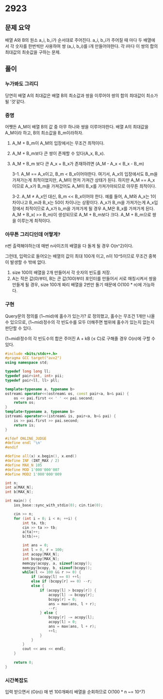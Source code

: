 # 2923

## 문제 요약

배열 A와 B의 원소 a_i, b_i가 순서대로 주어진다. a_i, b_i가 주어질 때 마다 두 배열에서 각 숫자를 한번씩만 사용하여 쌍 (a_i, b_i)를 i개 만들어야한다. 각 i마다 이 쌍의 합의 최대값의 최솟값을 구하는 문제. 

## 풀이

### 누가봐도 그리디

당연히 배열 A의 최대값은 배열 B의 최소값과 쌍을 이루어야 쌍의 합의 최대값이 최소가 될 ‘것’같다.

### 증명

어쨋든 A_M이 배열 B의 값 중 아무 하나와 쌍을 이루어야한다. 배열 A의 최대값을 A_M이라 하고, B의 최소값을 B_m이라하자. 

1.  A_M + B_m이 A_M의 입장에서는 무조건 최적이다.
2.  A_M + B_m보다 큰 쌍이 존재할 수 있다(A_x, B_x).
3.  A_M + B_m 보다 큰 A_x + B_x가 존재하려면 (A_M - A_x < B_x - B_m)
    
    3-1.  A_M == A_x이고, B_m < B_x이어야한다.
    여기서, A_x의 입장에서도 B_m을 가져가는게 최적이었지만, A_M이 먼저 가져간 상태가 된다. 하지만 A_M == A_x 이므로 A_x가 B_m을 가져갔어도 A_M이 B_x를 가져가야되므로 아무튼 최적이다.
    
    3-2. A_M ≠ A_x인 대신, B_m << B_x이어야 한다.
    예를 들어, A_M와 A_x는 1이 차이나고 B_m과 B_x는 50이 차이나는 상황이다. A_x가 B_m을 가져가는게 A_x입장에서 최적이므로 A_x가 b_m을 가져가게 될 경우 A_M은 B_x를 가져가게 된다.
    A_M + B_x( >> B_m)이 생성되므로 A_M + B_m보다 크다. 
    A_M + B_m으로 쌍을 이루는게 최적이다.
    

### 아무튼 그리디인데 어떻게?

n번 출력해야하는데 매번 n사이즈의 배열을 다 돌게 될 경우 O(n^2)이다.

그런데, 입력으로 들어오는 배열의 값이 최대 100개 이고, n이 10^5이므로 무조건 중복이 발생할 수 밖에 없다. 

1. size 100의 배열을 2개 만들어서 각 숫자의 빈도를 저장.
2. A는 작은 값(0)부터, B는 큰 값(100)부터 포인터를 만들어서 서로 매칭시켜서 쌍을 만들게 될 경우, size 100개 짜리 배열을 2번만 돌기 때문에 O(100 * n)에 가능하다.

### 구현

Query문의 정의를 (1~mid)에 홀수가 있는가? 로 정의했고, 홀수는 무조건 1개만 나올 수 있으므로, (1~mid)정수의 각 빈도수를 모두 더해주면 범위에 홀수가 있는지 없는지 판단할 수 있다.

(1~mid)정수의 각 빈도수의 합은 주어진 A + kB (≤ C)로 구해줄 경우 O(n)에 구할 수 있다.

```cpp
#include <bits/stdc++.h>
#pragma GCC target("avx2")
using namespace std;

typedef long long ll;
typedef pair<int, int> pii;
typedef pair<ll, ll> pll;

template<typename a, typename b>
ostream& operator<<(ostream& os, const pair<a, b>& pai) {
    os << pai.first << ' ' << pai.second;
    return os;
}
template<typename a, typename b>
istream& operator>>(istream& is, pair<a, b>& pai) {
    is >> pai.first >> pai.second;
    return is;
}

#ifdef ONLINE_JUDGE
#define endl '\n'
#endif

#define all(x) x.begin(), x.end()
#define INF (INT_MAX / 2)
#define MAX_N 105
#define MOD 1'000'000'007
#define MOD2 1'000'000'009

int n;
int a[MAX_N];
int b[MAX_N];

int main() {
    ios_base::sync_with_stdio(0); cin.tie(0);

    cin >> n;
    for (int i = 0; i < n; ++i) {
        int ta, tb;
        cin >> ta >> tb;
        a[ta]++;
        b[tb]++;

        int ans = 0;
        int l = 0, r = 100;
        int acopy[MAX_N];
        int bcopy[MAX_N];
        memcpy(acopy, a, sizeof(acopy));
        memcpy(bcopy, b, sizeof(bcopy));
        while(l <= 100 && r >= 0) {
            if (acopy[l] == 0) ++l;
            else if (bcopy[r] == 0) --r;
            else {
                if (acopy[l] > bcopy[r]) {
                    acopy[l] -= bcopy[r];
                    bcopy[r] = 0;
                    ans = max(ans, l + r);
                    --r;
                } else {
                    bcopy[r] -= acopy[l];
                    acopy[l] = 0;
                    ans = max(ans, l + r);
                    ++l;
                }
            }
        }
        cout << ans << endl;
    }
    
    return 0;
}
```

### 시간복잡도

입력 받으면서 (O(n)) 매 번 100개짜리 배열을 순회하므로 O(100 * n ~= 10^7)